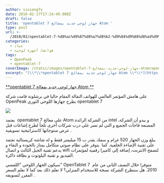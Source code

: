 ```yaml
---
author: visiongfx
date: 2010-02-17T17:24:49.000Z
draft: false
title: 'opentablet 7 جهاز لوحي جديد بمعالج Atom '
type: post
url: >-
  /2010/02/opentablet-7-%d8%ac%d9%87%d8%a7%d8%b2-%d9%84%d9%88%d8%ad%d9%8a-%d8%ac%d8%af%d9%8a%d8%af-%d8%a8%d9%85%d8%b9%d8%a7%d9%84%d8%ac-atom/
categories:
  - عتاد
  - هواتف/ أجهزة لوحية
tags:
  - OpenPeak
  - opentablet-7
coverImage: /static/images/opentablet-7-جهاز-لوحي-جديد-بمعالج-atom/opentablet7-sg.jpg
excerpt: "[\\*\\*opentablet 7 جهاز لوحي جديد بمعالج Atom \\*\\*](https://www.it-scoop.com/2010/02/opentablet-7-%d8%ac%d9%87%d8%a7%d8%b2-%d9%84%d9%88%d8%ad%d9%8a-%d8%ac%d8%af%d9%8a%d8%af-%d8%a8%d9%85%d8%b9%d8%a7%d9%84%d8%ac-atom/)\n\nعلى هامش المؤتمر العالمي للهواتف النقالة المقام حاليا في برشلونة قامت شركة OpenPeak بطرح جهازها اللوحي الثوري opentablet 7\n\n\n\nيعتمد\_ opentablet 7 على معالج Atom من الشركة الرائدة intel ،و يبدو أن الشركة المصنعة"
---
```

[\*\*opentablet 7 جهاز لوحي جديد بمعالج Atom \*\*](https://www.it-scoop.com/2010/02/opentablet-7-%d8%ac%d9%87%d8%a7%d8%b2-%d9%84%d9%88%d8%ad%d9%8a-%d8%ac%d8%af%d9%8a%d8%af-%d8%a8%d9%85%d8%b9%d8%a7%d9%84%d8%ac-atom/)

على هامش المؤتمر العالمي للهواتف النقالة المقام حاليا في برشلونة قامت شركة OpenPeak بطرح جهازها اللوحي الثوري opentablet 7

![](/static/images/opentablet-7-جهاز-لوحي-جديد-بمعالج-atom/opentablet7-sg.jpg)

يعتمد  opentablet 7 على معالج Atom من الشركة الرائدة intel ،و يبدو أن الشركة المصنعة فاجأت الجميع و التي لم تسر على درب شركات أخرى تلجأ لطرح إشاعات قبل عرض منتوجاتها كاستراتيجية تسويقية .

يبلغ وزن الجهاز 520 غرام و سمك يقدر ب 15 ميليمتر فقط و له شاشة كريستالية تعتمد على تقنية الإضاءة الخلفية. كما  يتوفر على نظام صوتي متكامل يمتاز بالجودة و النقاء و يدعم تقنية الجيل الثالث و اتصال wifi لتصفح الانترنت، إضافة إلى كاميرا رقمية لمؤتمرات الفيديو, و تقنية البلوتوث و بطاقة ذاكرة.

سيكون الجهاز اللوحي "اللمسي" OpenTablet 7  متوفرا خلال النصف الثاني من عام 2010. هل ستطرح الشركة نسخة للاستخدام المنزلي؟ لا نعلم ذلك بعد كما لا نعلم السعر المقرر لتسويقه .
